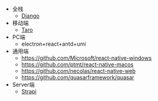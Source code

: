 * 全栈
  * [Django](https://github.com/django/django)
* 移动端
  * [Taro](https://github.com/NervJS/taro)
* PC端
  * electron+react+antd+umi
* 通用端
  * https://github.com/Microsoft/react-native-windows
  * https://github.com/ptmt/react-native-macos
  * https://github.com/necolas/react-native-web
  * https://github.com/quasarframework/quasar
* Server端
  * [Strapi](https://github.com/strapi/strapi)
